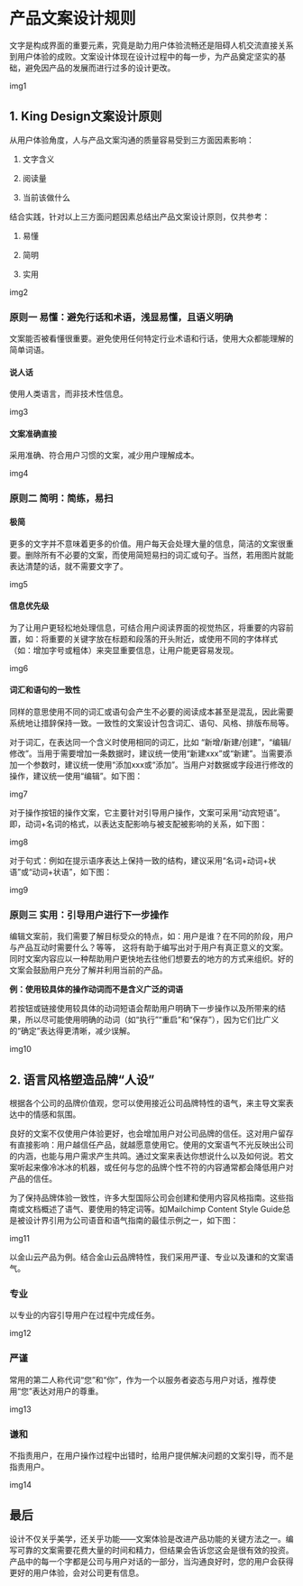 # 产品⽂案设计规则 



⽂字是构成界⾯的重要元素，究竟是助⼒⽤户体验流畅还是阻碍⼈机交流直接关系到⽤户体验的成败。⽂案设计体现在设计过程中的每⼀步，为产品奠定坚实的基础，避免因产品的发展⽽进⾏过多的设计更改。



img1



## 1. King Design⽂案设计原则

从⽤户体验⻆度，⼈与产品⽂案沟通的质量容易受到三⽅⾯因素影响：

1. ⽂字含义

2. 阅读量

3. 当前该做什么

结合实践，针对以上三⽅⾯问题因素总结出产品⽂案设计原则，仅共参考：

1. 易懂

2. 简明

3. 实⽤



img2



### 原则⼀ 易懂：避免⾏话和术语，浅显易懂，且语义明确

⽂案能否被看懂很重要。避免使⽤任何特定⾏业术语和⾏话，使⽤⼤众都能理解的简单词语。



#### 说⼈话

使⽤⼈类语⾔，⽽⾮技术性信息。

img3



#### ⽂案准确直接

采⽤准确、符合⽤户习惯的⽂案，减少⽤户理解成本。

img4



### 原则⼆ 简明：简练，易扫

#### 极简

更多的⽂字并不意味着更多的价值。⽤户每天会处理⼤量的信息，简洁的⽂案很重要。删除所有不必要的⽂案，⽽使⽤简短易扫的词汇或句⼦。当然，若⽤图⽚就能表达清楚的话，就不需要⽂字了。

img5



#### 信息优先级

为了让⽤户更轻松地处理信息，可结合⽤户阅读界⾯的视觉热区，将重要的内容前置，如：将重要的关键字放在标题和段落的开头附近，或使⽤不同的字体样式（如：增加字号或粗体）来突显重要信息，让⽤户能更容易发现。

img6



#### 词汇和语句的⼀致性

同样的意思使⽤不同的词汇或语句会产⽣不必要的阅读成本甚⾄是混乱，因此需要系统地让措辞保持⼀致。⼀致性的⽂案设计包含词汇、语句、⻛格、排版布局等。



对于词汇，在表达同⼀个含义时使⽤相同的词汇，⽐如 “新增/新建/创建”，“编辑/修改”。当⽤于需要增加⼀条数据时，建议统⼀使⽤“新建xxx”或“新建”。当需要添加⼀个参数时，建议统⼀使⽤“添加xxx或“添加”。当⽤户对数据或字段进⾏修改的操作，建议统⼀使⽤“编辑”。如下图：

img7



对于操作按钮的操作⽂案，它主要针对引导⽤户操作，⽂案可采⽤“动宾短语”。即，动词+名词的格式，以表达⽀配影响与被⽀配被影响的关系，如下图：

img8



对于句式：例如在提示语序表达上保持⼀致的结构，建议采⽤“名词+动词+状语”或“动词+状语”，如下图：

img9



### 原则三 实⽤：引导⽤户进⾏下⼀步操作

编辑⽂案前，我们需要了解⽬标受众的特点，如：⽤户是谁？在不同的阶段，⽤户与产品互动时需要什么？等等， 这将有助于编写出对于⽤户有真正意义的⽂案。同时⽂案内容应以⼀种帮助⽤户更快地去往他们想要去的地⽅的⽅式来组织。好的⽂案会⿎励⽤户充分了解并利⽤当前的产品。



**例：使⽤较具体的操作动词⽽不是含义⼴泛的词语**

若按钮或链接使⽤较具体的动词短语会帮助⽤户明确下⼀步操作以及所带来的结果，所以尽可能使⽤明确的动词（如“执⾏”“重启”和“保存”），因为它们⽐⼴义的“确定”表达得更清晰，减少误解。

img10



## 2. 语⾔⻛格塑造品牌“⼈设”

根据各个公司的品牌价值观，您可以使⽤接近公司品牌特性的语⽓，来主导⽂案表达中的情感和氛围。



良好的⽂案不仅使⽤户体验更好，也会增加⽤户对公司品牌的信任。这对⽤户留存有直接影响：⽤户越信任产品，就越愿意使⽤它。使⽤的⽂案语⽓不光反映出公司的内涵，也能与⽤户需求产⽣共鸣。通过⽂案来表达你想说什么以及如何说。若⽂案听起来像冷冰冰的机器，或任何与您的品牌个性不符的内容通常都会降低⽤户对产品的信任。



为了保持品牌体验⼀致性，许多⼤型国际公司会创建和使⽤内容⻛格指南。这些指南或⽂档概述了语⽓、要使⽤的特定词等。如Mailchimp Content Style Guide总是被设计界引⽤为公司语⾳和语⽓指南的最佳示例之⼀，如下图：

img11



以⾦⼭云产品为例。结合⾦⼭云品牌特性，我们采⽤严谨、专业以及谦和的⽂案语⽓。

### 专业

以专业的内容引导⽤户在过程中完成任务。

img12



### 严谨

常⽤的第⼆⼈称代词“您”和“你”，作为⼀个以服务者姿态与⽤户对话，推荐使⽤“您”表达对⽤户的尊重。

img13



### 谦和

不指责⽤户，在⽤户操作过程中出错时，给⽤户提供解决问题的⽂案引导，⽽不是指责⽤户。

img14



## 最后

设计不仅关乎美学，还关乎功能——⽂案体验是改进产品功能的关键⽅法之⼀。编写可靠的⽂案需要花费⼤量的时间和精⼒，但结果会告诉您这会是很有效的投资。产品中的每⼀个字都是公司与⽤户对话的⼀部分，当沟通良好时，您的⽤户会获得更好的⽤户体验，会对公司更有信息。